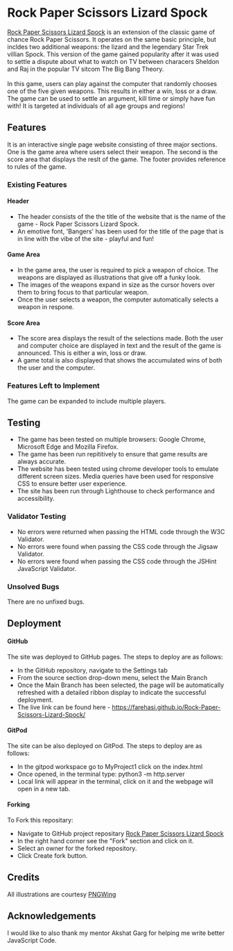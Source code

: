 # Rock Paper Scissors Lizard Spock
<a href="https://farehasi.github.io/Rock-Paper-Scissors-Lizard-Spock/" target="_blank">Rock Paper Scissors Lizard Spock</a> is an extension of the classic game of chance Rock Paper Scissors. It operates on the same basic principle, but incldes two additional weapons: the lizard and the legendary Star Trek villian Spock. This version of the game gained popularity after it was used to settle a dispute about what to watch on TV between characers Sheldon and Raj in the popular TV sitcom The Big Bang Theory.
<br>
<br>
In this game, users can play against the computer that randomly chooses one of the five given weapons. This results in either a win, loss or a draw. The game can be used to settle an argument, kill time or simply have fun with! It is targeted at individuals of all age groups and regions!
## Features
It is an interactive single page website consisting of three major sections. One is the game area where users select their weapon. The second is the score area that displays the reslt of the game. The footer provides reference to rules of the game. 
### Existing Features
#### Header
- The header consists of the the title of the website that is the name of the game - Rock Paper Scissors Lizard Spock.
- An emotive font, 'Bangers' has been used for the title of the page that is in line with the vibe of the site - playful and fun!
#### Game Area
- In the game area, the user is required to pick a weapon of choice. The weapons are displayed as illustrations that give off a funky look.
- The images of the weapons expand in size as the cursor hovers over them to bring focus to that particular weapon.
- Once the user selects a weapon, the computer automatically selects a weapon in respone.
#### Score Area
- The score area displays the result of the selections made. Both the user and computer choice are displayed in text and the result of the game is announced. This is either a win, loss or draw.
- A game total is also displayed that shows the accumulated wins of both the user and the computer.
### Features Left to Implement
The game can be expanded to include multiple players.
## Testing
- The game has been tested on multiple browsers: Google Chrome, Microsoft Edge and Mozilla Firefox.
- The game has been run repititively to ensure that game results are always accurate.
- The website has been tested using chrome developer tools to emulate different screen sizes. Media queries have been used for responsive CSS to ensure better user experience.
- The site has been run through Lighthouse to check performance and accessibility.
### Validator Testing
- No errors were returned when passing the HTML code through the W3C Validator.
- No errors were found when passing the CSS code through the Jigsaw Validator.
- No errors were found when passing the CSS code through the JSHint JavaScript Validator.
### Unsolved Bugs
There are no unfixed bugs.
## Deployment
#### GitHub
The site was deployed to GitHub pages. The steps to deploy are as follows:
- In the GitHub repository, navigate to the Settings tab
- From the source section drop-down menu, select the Main Branch
- Once the Main Branch has been selected, the page will be automatically refreshed with a detailed ribbon display to indicate the successful deployment.
- The live link can be found here - https://farehasi.github.io/Rock-Paper-Scissors-Lizard-Spock/
#### GitPod
The site can be also deployed on GitPod. The steps to deploy are as follows:
- In the gitpod workspace go to MyProject1 click on the index.html
- Once opened, in the terminal type: python3 -m http.server
- Local link will appear in the terminal, click on it and the webpage will open in a new tab.
#### Forking
To Fork this repositary:
- Navigate to GitHub project repositary [Rock Paper Scissors Lizard Spock](https://github.com/FarehaSi/Rock-Paper-Scissors-Lizard-Spock)
- In the right hand corner see the "Fork" section and click on it.
- Select an owner for the forked repository.
- Click Create fork button.
## Credits
All illustrations are courtesy <a href="https://www.pngwing.com/" target="_blank">PNGWing</a>
## Acknowledgements
I would like to also thank my mentor Akshat Garg for helping me write better JavaScript Code.

